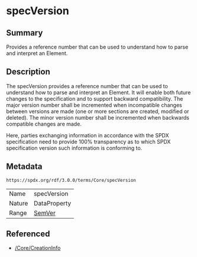 <!-- Automatically generated by spec-parser v2.3.0 on 2024-07-09T17:43:37.025898+00:00 -->
<!-- SPDX-License-Identifier: Community-Spec-1.0 -->

# specVersion

## Summary

Provides a reference number that can be used to understand how to parse and interpret an Element.


## Description

The specVersion provides a reference number that can be used to understand how to parse and interpret an Element.
It will enable both future changes to the specification and to support backward compatibility.
The major version number shall be incremented when incompatible changes between versions are made
(one or more sections are created, modified or deleted).
The minor version number shall be incremented when backwards compatible changes are made.

Here, parties exchanging information in accordance with the SPDX specification need to provide
100% transparency as to which SPDX specification version such information is conforming to.


## Metadata

`https://spdx.org/rdf/3.0.0/terms/Core/specVersion`


| | |
|---|---|
| Name | specVersion |
| Nature | DataProperty |
| Range | [SemVer](../Datatypes/SemVer.md) |




## Referenced

- [/Core/CreationInfo](../../Core/Classes/CreationInfo.md)

